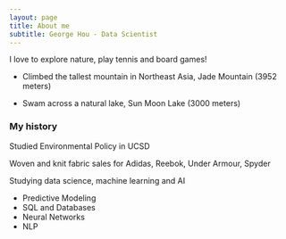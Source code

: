 ```yaml
---
layout: page
title: About me
subtitle: George Hou - Data Scientist
---
```


I love to explore nature, play tennis and board games!

- Climbed the tallest mountain in Northeast Asia, Jade Mountain (3952 meters)

- Swam across a natural lake, Sun Moon Lake (3000 meters)


### My history

Studied Environmental Policy in UCSD

Woven and knit fabric sales for Adidas, Reebok, Under Armour, Spyder

Studying data science, machine learning and AI

- Predictive Modeling
- SQL and Databases
- Neural Networks
- NLP
